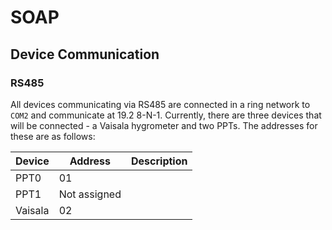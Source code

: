 # SOAP

## Device Communication

### RS485

All devices communicating via RS485 are connected in a ring network to `COM2` and communicate at 19.2 8-N-1.  Currently, there are three devices that will be connected - a Vaisala hygrometer and two PPTs.  The addresses for these are as follows:

| Device | Address | Description |
| ------ | ------- | ----------- |
| PPT0 | 01 |  |
| PPT1 | Not assigned | | 
| Vaisala | 02 | |
